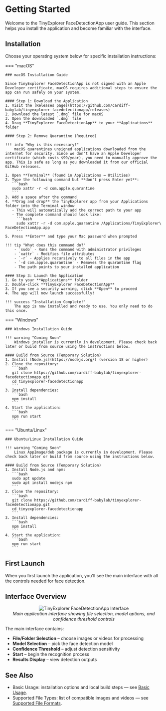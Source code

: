 # Getting Started

Welcome to the TinyExplorer FaceDetectionApp user guide. This section helps you install the application and become familiar with the interface.

## Installation

Choose your operating system below for specific installation instructions:

=== "macOS"

    ### macOS Installation Guide
    
    Since TinyExplorer FaceDetectionApp is not signed with an Apple Developer certificate, macOS requires additional steps to ensure the app can run safely on your system.
    
    #### Step 1: Download the Application
    1. Visit the [Releases page](https://github.com/cardiff-babylab/tinyexplorer-facedetectionapp/releases)
    2. Download the latest `.dmg` file for macOS
    3. Open the downloaded `.dmg` file
    4. Drag **TinyExplorer FaceDetectionApp** to your **Applications** folder
    
    #### Step 2: Remove Quarantine (Required)
    
    !!! info "Why is this necessary?"
        macOS quarantines unsigned applications downloaded from the internet for security. Since we don't have an Apple Developer certificate (which costs $99/year), you need to manually approve the app. This is safe as long as you downloaded it from our official GitHub releases.
    
    1. Open **Terminal** (found in Applications → Utilities)
    2. Type the following command but **don't press Enter yet**:
       ```bash
       sudo xattr -r -d com.apple.quarantine 
       ```
    3. Add a space after the command
    4. **Drag and drop** the TinyExplorer app from your Applications folder into the Terminal window
       - This will automatically add the correct path to your app
       - The complete command should look like:
         ```bash
         sudo xattr -r -d com.apple.quarantine /Applications/TinyExplorer\ FaceDetectionApp.app
         ```
    5. Press **Enter** and type your Mac password when prompted
    
    !!! tip "What does this command do?"
        - `sudo` - Runs the command with administrator privileges
        - `xattr` - Modifies file attributes
        - `-r` - Applies recursively to all files in the app
        - `-d com.apple.quarantine` - Removes the quarantine flag
        - The path points to your installed application
    
    #### Step 3: Launch the Application
    1. Go to your **Applications** folder
    2. Double-click **TinyExplorer FaceDetectionApp**
    3. If you see a security warning, click **Open** to proceed
    4. The app will now launch successfully!
    
    !!! success "Installation Complete!"
        The app is now installed and ready to use. You only need to do this once.

=== "Windows"

    ### Windows Installation Guide
    
    !!! warning "Coming Soon"
        Windows installer is currently in development. Please check back later or build from source using the instructions below.
    
    #### Build from Source (Temporary Solution)
    1. Install [Node.js](https://nodejs.org/) (version 18 or higher)
    2. Clone the repository:
       ```bash
       git clone https://github.com/cardiff-babylab/tinyexplorer-facedetectionapp.git
       cd tinyexplorer-facedetectionapp
       ```
    3. Install dependencies:
       ```bash
       npm install
       ```
    4. Start the application:
       ```bash
       npm run start
       ```

=== "Ubuntu/Linux"

    ### Ubuntu/Linux Installation Guide
    
    !!! warning "Coming Soon"
        Linux AppImage/deb package is currently in development. Please check back later or build from source using the instructions below.
    
    #### Build from Source (Temporary Solution)
    1. Install Node.js and npm:
       ```bash
       sudo apt update
       sudo apt install nodejs npm
       ```
    2. Clone the repository:
       ```bash
       git clone https://github.com/cardiff-babylab/tinyexplorer-facedetectionapp.git
       cd tinyexplorer-facedetectionapp
       ```
    3. Install dependencies:
       ```bash
       npm install
       ```
    4. Start the application:
       ```bash
       npm run start
       ```

## First Launch

When you first launch the application, you'll see the main interface with all the controls needed for face detection.

## Interface Overview

<div align="center">
  <img src="../assets/screenshots/app-main-interface.png" alt="TinyExplorer FaceDetectionApp Interface" />
  <br>
  <em>Main application interface showing file selection, model options, and confidence threshold controls</em>
</div>

The main interface contains:

- **File/Folder Selection** – choose images or videos for processing
- **Model Selection** – pick the face detection model
- **Confidence Threshold** – adjust detection sensitivity
- **Start** – begin the recognition process
- **Results Display** – view detection outputs

## See Also
- Basic Usage: installation options and local build steps — see [Basic Usage](index.md#basic-usage).
- Supported File Types: list of compatible images and videos — see [Supported File Formats](main-features.md#supported-file-formats).
